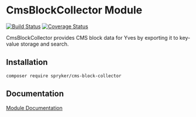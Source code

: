 # CmsBlockCollector Module
[![Build Status](https://travis-ci.org/spryker/CmsBlockCollector.svg)](https://travis-ci.org/spryker/CmsBlockCollector)
[![Coverage Status](https://coveralls.io/repos/github/spryker/CmsBlockCollector/badge.svg)](https://coveralls.io/github/spryker/CmsBlockCollector)

CmsBlockCollector provides CMS block data for Yves by exporting it to key-value storage and search.

## Installation

```
composer require spryker/cms-block-collector
```

## Documentation

[Module Documentation](http://academy.spryker.com/developing_with_spryker/module_guide/content_management/cms_block/cms_block.html)
